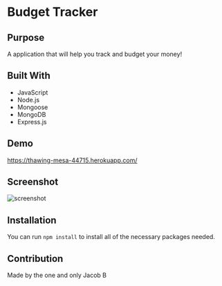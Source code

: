 # Budget Tracker

## Purpose
A application that will help you track and budget your money!

## Built With
* JavaScript
* Node.js
* Mongoose
* MongoDB
* Express.js

## Demo
https://thawing-mesa-44715.herokuapp.com/

## Screenshot
![screenshot](https://user-images.githubusercontent.com/48842814/148667337-29856a0b-2f53-4169-8e56-cd65d7a4f59f.png)



## Installation
You can run `npm install` to install all of the necessary packages needed.

## Contribution
Made by the one and only Jacob B
